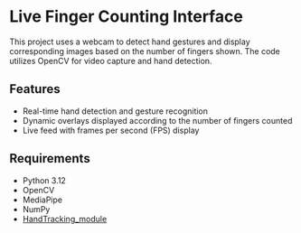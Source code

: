 # Live Finger Counting Interface
This project uses a webcam to detect hand gestures and display corresponding images based on the number of fingers shown. The code utilizes OpenCV for video capture and hand detection.

## Features

- Real-time hand detection and gesture recognition
- Dynamic overlays displayed according to the number of fingers counted
- Live feed with frames per second (FPS) display

## Requirements

- Python 3.12
- OpenCV
- MediaPipe
- NumPy
- [HandTracking_module](HandTrackingModule.py)

>
